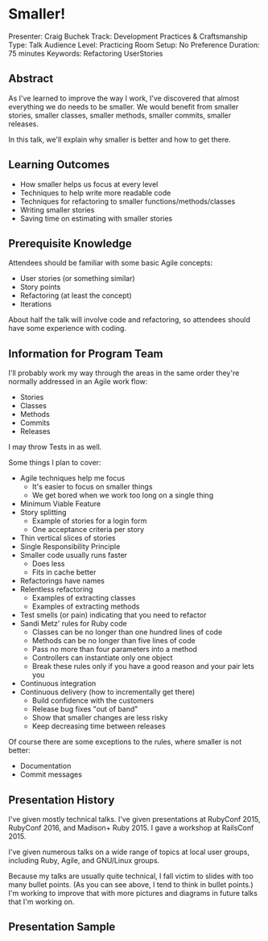 Smaller!
========


Presenter: Craig Buchek
Track: Development Practices & Craftsmanship
Type: Talk
Audience Level: Practicing
Room Setup: No Preference
Duration: 75 minutes
Keywords: Refactoring UserStories


Abstract
--------

As I've learned to improve the way I work,
I've discovered that almost everything we do needs to be smaller.
We would benefit from smaller stories, smaller classes, smaller methods,
smaller commits, smaller releases.

In this talk, we'll explain why smaller is better and how to get there.


Learning Outcomes
-----------------

* How smaller helps us focus at every level
* Techniques to help write more readable code
* Techniques for refactoring to smaller functions/methods/classes
* Writing smaller stories
* Saving time on estimating with smaller stories


Prerequisite Knowledge
----------------------

Attendees should be familiar with some basic Agile concepts:

* User stories (or something similar)
* Story points
* Refactoring (at least the concept)
* Iterations

About half the talk will involve code and refactoring,
so attendees should have some experience with coding.


Information for Program Team
----------------------------

I'll probably work my way through the areas in the same order they're normally addressed in an Agile work flow:

* Stories
* Classes
* Methods
* Commits
* Releases

I may throw Tests in as well.

Some things I plan to cover:

* Agile techniques help me focus
    * It's easier to focus on smaller things
    * We get bored when we work too long on a single thing
* Minimum Viable Feature
* Story splitting
    * Example of stories for a login form
    * One acceptance criteria per story
* Thin vertical slices of stories
* Single Responsibility Principle
* Smaller code usually runs faster
    * Does less
    * Fits in cache better
* Refactorings have names
* Relentless refactoring
    * Examples of extracting classes
    * Examples of extracting methods
* Test smells (or pain) indicating that you need to refactor
* Sandi Metz' rules for Ruby code
    * Classes can be no longer than one hundred lines of code
    * Methods can be no longer than five lines of code
    * Pass no more than four parameters into a method
    * Controllers can instantiate only one object
    * Break these rules only if you have a good reason and your pair lets you
* Continuous integration
* Continuous delivery (how to incrementally get there)
    * Build confidence with the customers
    * Release bug fixes "out of band"
    * Show that smaller changes are less risky
    * Keep decreasing time between releases


Of course there are some exceptions to the rules, where smaller is not better:

* Documentation
* Commit messages


Presentation History
--------------------

I've given mostly technical talks.
I've given presentations at RubyConf 2015, RubyConf 2016, and Madison+ Ruby 2015.
I gave a workshop at RailsConf 2015.

I've given numerous talks on a wide range of topics at local user groups,
including Ruby, Agile, and GNU/Linux groups.

Because my talks are usually quite technical,
I fall victim to slides with too many bullet points.
(As you can see above, I tend to think in bullet points.)
I'm working to improve that with more pictures and diagrams in future talks that I'm working on.


Presentation Sample
-------------------
